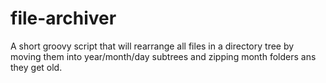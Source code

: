 # file-archiver
A short groovy script that will rearrange all files in a directory tree by moving them into year/month/day subtrees and zipping month folders ans they get old.
